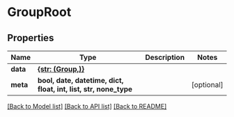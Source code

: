 # GroupRoot


## Properties
Name | Type | Description | Notes
------------ | ------------- | ------------- | -------------
**data** | [**{str: (Group,)}**](Group.md) |  | 
**meta** | **bool, date, datetime, dict, float, int, list, str, none_type** |  | [optional] 

[[Back to Model list]](../README.md#documentation-for-models) [[Back to API list]](../README.md#documentation-for-api-endpoints) [[Back to README]](../README.md)


